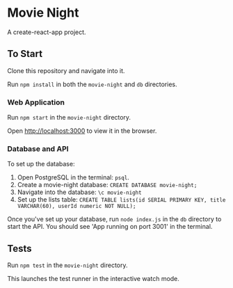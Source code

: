 # Movie Night #

A create-react-app project.


## To Start ##

Clone this repository and navigate into it.

Run `npm install` in both the `movie-night` and `db` directories.

### Web Application ###

Run `npm start` in the `movie-night` directory.

Open [http://localhost:3000](http://localhost:3000) to view it in the browser.

### Database and API ###

To set up the database:

1. Open PostgreSQL in the terminal: `psql`.
2. Create a movie-night database:  `CREATE DATABASE movie-night;`
3. Navigate into the database: `\c movie-night`
4. Set up the lists table: `CREATE TABLE lists(id SERIAL PRIMARY KEY, title VARCHAR(60), userId numeric NOT NULL);`

Once you've set up your database, run `node index.js` in the `db` directory to start the API. You should see 'App running on port 3001' in the terminal.

## Tests ##

Run `npm test` in the `movie-night` directory.

This launches the test runner in the interactive watch mode.
